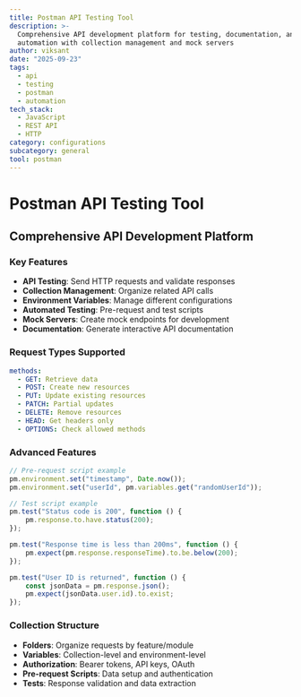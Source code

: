 ```yaml
---
title: Postman API Testing Tool
description: >-
  Comprehensive API development platform for testing, documentation, and
  automation with collection management and mock servers
author: viksant
date: "2025-09-23"
tags:
  - api
  - testing
  - postman
  - automation
tech_stack:
  - JavaScript
  - REST API
  - HTTP
category: configurations
subcategory: general
tool: postman
---
```


# Postman API Testing Tool

## Comprehensive API Development Platform

### Key Features
- **API Testing**: Send HTTP requests and validate responses
- **Collection Management**: Organize related API calls
- **Environment Variables**: Manage different configurations
- **Automated Testing**: Pre-request and test scripts
- **Mock Servers**: Create mock endpoints for development
- **Documentation**: Generate interactive API documentation

### Request Types Supported
```yaml
methods:
  - GET: Retrieve data
  - POST: Create new resources
  - PUT: Update existing resources
  - PATCH: Partial updates
  - DELETE: Remove resources
  - HEAD: Get headers only
  - OPTIONS: Check allowed methods
```

### Advanced Features
```javascript
// Pre-request script example
pm.environment.set("timestamp", Date.now());
pm.environment.set("userId", pm.variables.get("randomUserId"));

// Test script example
pm.test("Status code is 200", function () {
    pm.response.to.have.status(200);
});

pm.test("Response time is less than 200ms", function () {
    pm.expect(pm.response.responseTime).to.be.below(200);
});

pm.test("User ID is returned", function () {
    const jsonData = pm.response.json();
    pm.expect(jsonData.user.id).to.exist;
});
```

### Collection Structure
- **Folders**: Organize requests by feature/module
- **Variables**: Collection-level and environment-level
- **Authorization**: Bearer tokens, API keys, OAuth
- **Pre-request Scripts**: Data setup and authentication
- **Tests**: Response validation and data extraction